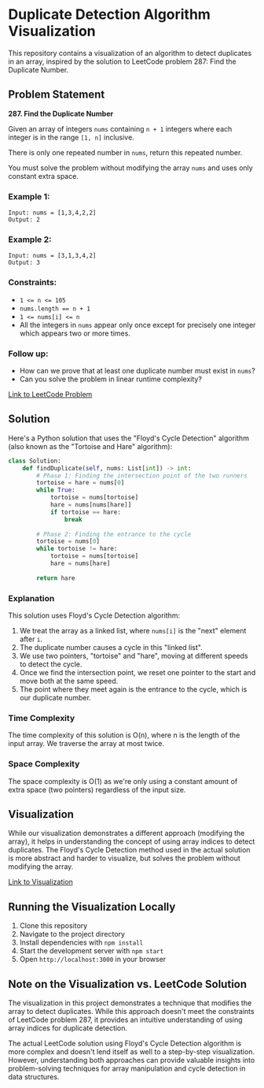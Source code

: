 # Duplicate Detection Algorithm Visualization

This repository contains a visualization of an algorithm to detect duplicates in an array, inspired by the solution to LeetCode problem 287: Find the Duplicate Number.

## Problem Statement

**287. Find the Duplicate Number**

Given an array of integers `nums` containing `n + 1` integers where each integer is in the range `[1, n]` inclusive.

There is only one repeated number in `nums`, return this repeated number.

You must solve the problem without modifying the array `nums` and uses only constant extra space.

### Example 1:

```
Input: nums = [1,3,4,2,2]
Output: 2
```

### Example 2:

```
Input: nums = [3,1,3,4,2]
Output: 3
```

### Constraints:

- `1 <= n <= 105`
- `nums.length == n + 1`
- `1 <= nums[i] <= n`
- All the integers in `nums` appear only once except for precisely one integer which appears two or more times.

### Follow up:

- How can we prove that at least one duplicate number must exist in `nums`?
- Can you solve the problem in linear runtime complexity?

[Link to LeetCode Problem](https://leetcode.com/problems/find-the-duplicate-number/description/)

## Solution

Here's a Python solution that uses the "Floyd's Cycle Detection" algorithm (also known as the "Tortoise and Hare" algorithm):

```python
class Solution:
    def findDuplicate(self, nums: List[int]) -> int:
        # Phase 1: Finding the intersection point of the two runners
        tortoise = hare = nums[0]
        while True:
            tortoise = nums[tortoise]
            hare = nums[nums[hare]]
            if tortoise == hare:
                break
        
        # Phase 2: Finding the entrance to the cycle
        tortoise = nums[0]
        while tortoise != hare:
            tortoise = nums[tortoise]
            hare = nums[hare]
        
        return hare
```

### Explanation

This solution uses Floyd's Cycle Detection algorithm:

1. We treat the array as a linked list, where `nums[i]` is the "next" element after `i`.
2. The duplicate number causes a cycle in this "linked list".
3. We use two pointers, "tortoise" and "hare", moving at different speeds to detect the cycle.
4. Once we find the intersection point, we reset one pointer to the start and move both at the same speed.
5. The point where they meet again is the entrance to the cycle, which is our duplicate number.

### Time Complexity

The time complexity of this solution is O(n), where n is the length of the input array. We traverse the array at most twice.

### Space Complexity

The space complexity is O(1) as we're only using a constant amount of extra space (two pointers) regardless of the input size.

## Visualization

While our visualization demonstrates a different approach (modifying the array), it helps in understanding the concept of using array indices to detect duplicates. The Floyd's Cycle Detection method used in the actual solution is more abstract and harder to visualize, but solves the problem without modifying the array.

[Link to Visualization](#) <!-- You'll add the actual link once deployed -->

## Running the Visualization Locally

1. Clone this repository
2. Navigate to the project directory
3. Install dependencies with `npm install`
4. Start the development server with `npm start`
5. Open `http://localhost:3000` in your browser

## Note on the Visualization vs. LeetCode Solution

The visualization in this project demonstrates a technique that modifies the array to detect duplicates. While this approach doesn't meet the constraints of LeetCode problem 287, it provides an intuitive understanding of using array indices for duplicate detection.

The actual LeetCode solution using Floyd's Cycle Detection algorithm is more complex and doesn't lend itself as well to a step-by-step visualization. However, understanding both approaches can provide valuable insights into problem-solving techniques for array manipulation and cycle detection in data structures.

